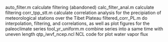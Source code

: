 auto_filter.m   calculate filtering (abandoned)
calc_filter_anal.m   calculate filtering
corr_tpp_stt.m   calculate correlation analysis for the precipiation of meteorological stations over the Tibet Plateau
filtered_corr_PL.m   do interpolation, filtering, and correlations, as well as plot figures for the paleoclimate series
tool_yr_uniform.m   combine series into a same time with uneven length
qtp_iwvf_ncep.ncl   NCL code for plot water vapor flux
